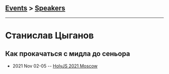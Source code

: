## [Events](../README.md) > [Speakers](../speakers.md)
---

# Станислав Цыганов

## Как прокачаться с мидла до сеньора
- 2021 Nov 02-05 -- [HolyJS 2021 Moscow](https://youtu.be/oM_3Py5hiNA)    
